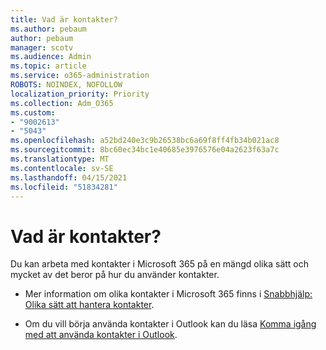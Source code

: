 ```yaml
---
title: Vad är kontakter?
ms.author: pebaum
author: pebaum
manager: scotv
ms.audience: Admin
ms.topic: article
ms.service: o365-administration
ROBOTS: NOINDEX, NOFOLLOW
localization_priority: Priority
ms.collection: Adm_O365
ms.custom:
- "9002613"
- "5043"
ms.openlocfilehash: a52bd240e3c9b26538bc6a69f8ff4fb34b021ac8
ms.sourcegitcommit: 8bc60ec34bc1e40685e3976576e04a2623f63a7c
ms.translationtype: MT
ms.contentlocale: sv-SE
ms.lasthandoff: 04/15/2021
ms.locfileid: "51834281"
---
```

# <a name="what-are-contacts"></a>Vad är kontakter?

Du kan arbeta med kontakter i Microsoft 365 på en mängd olika sätt och mycket av det beror på hur du använder kontakter.

- Mer information om olika kontakter i Microsoft 365 finns i [Snabbhjälp: Olika sätt att hantera kontakter](https://docs.microsoft.com/microsoft-365/admin/misc/ways-to-manage-contacts?view=o365-worldwide).

- Om du vill börja använda kontakter i Outlook kan du läsa [Komma igång med att använda kontakter i Outlook](https://support.office.com/article/using-contacts-people-in-outlook-on-the-web-1e3438c7-26b2-420c-87de-3cea9d31b5cb?WT.mc_id=365AdminCSH&ui=en-US&rs=en-US&ad=US).
